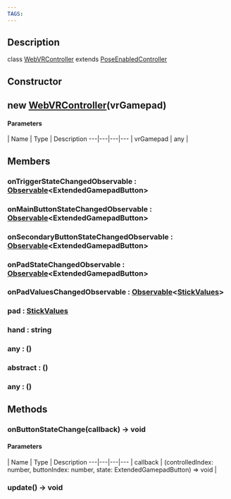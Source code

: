 ```yaml
---
TAGS:
---
```

## Description

class [WebVRController](/classes/3.0/WebVRController) extends [PoseEnabledController](/classes/3.0/PoseEnabledController)



## Constructor

## new [WebVRController](/classes/3.0/WebVRController)(vrGamepad)



#### Parameters
 | Name | Type | Description
---|---|---|---
 | vrGamepad | any | 

## Members

### onTriggerStateChangedObservable : [Observable](/classes/3.0/Observable)&lt;ExtendedGamepadButton&gt;



### onMainButtonStateChangedObservable : [Observable](/classes/3.0/Observable)&lt;ExtendedGamepadButton&gt;



### onSecondaryButtonStateChangedObservable : [Observable](/classes/3.0/Observable)&lt;ExtendedGamepadButton&gt;



### onPadStateChangedObservable : [Observable](/classes/3.0/Observable)&lt;ExtendedGamepadButton&gt;



### onPadValuesChangedObservable : [Observable](/classes/3.0/Observable)&lt;[StickValues](/classes/3.0/StickValues)&gt;



### pad : [StickValues](/classes/3.0/StickValues)



### hand : string



### any : ()



### abstract : ()



### any : ()



## Methods

### onButtonStateChange(callback) &rarr; void



#### Parameters
 | Name | Type | Description
---|---|---|---
 | callback | (controlledIndex: number, buttonIndex: number, state: ExtendedGamepadButton) =&gt; void | 

### update() &rarr; void


